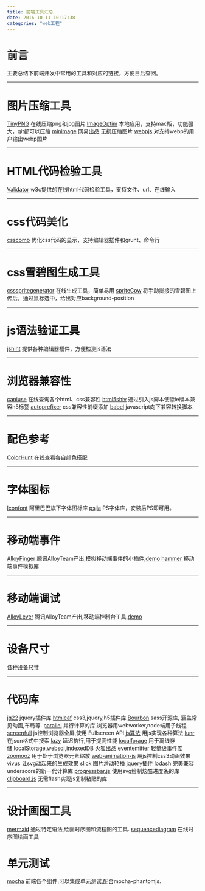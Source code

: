 ```yaml
---
title: 前端工具汇总
date: 2016-10-11 10:17:38
categories: "web工程"
---
```


# **前言**

主要总结下前端开发中常用的工具和对应的链接，方便日后查阅。

---

# **图片压缩工具**
[TinyPNG](https://tinypng.com/) 在线压缩png和jpg图片
[ImageOptim](https://imageoptim.com/mac) 本地应用，支持mac版，功能强大，git都可以压缩
[minimage](https://github.com/NetEaseWD/minimage) 网易出品,无损压缩图片
[webpjs](http://webpjs.appspot.com/) 对支持webp的用户输出webp图片

---

# **HTML代码检验工具**
[Validator](https://validator.w3.org/) w3c提供的在线html代码检验工具，支持文件、url、在线输入

---


# **css代码美化**
[csscomb](http://csscomb.com/) 优化css代码的显示，支持编辑器插件和grunt、命令行

---

# **css雪碧图生成工具**
[cssspritegenerator](http://spritegen.website-performance.org/) 在线生成工具，简单易用
[spriteCow](http://www.spritecow.com/) 将手动拼接的雪碧图上传后，通过鼠标选中，给出对应background-position

---


# **js语法验证工具**

[jshint](http://jshint.com/) 提供各种编辑器插件，方便检测js语法


---


# **浏览器兼容性**
[caniuse](http://caniuse.com/) 在线查询各个html、css兼容性
[html5shiv](https://github.com/aFarkas/html5shiv) 通过引入js脚本使低ie版本兼容h5标签
[autoprefixer](https://github.com/postcss/autoprefixer) css兼容性前缀添加
[babel](https://github.com/babel/babel) javascript向下兼容转换脚本

---

# **配色参考**
[ColorHunt](http://colorhunt.co/) 在线查看各自颜色搭配

---

# **字体图标**

[Iconfont](http://www.iconfont.cn/plus/home/index) 阿里巴巴旗下字体图标库
[psjia](http://www.psjia.com/pssc/fontxz/list_18_3.html) PS字体库，安装后PS即可用。

---

# **移动端事件**
[AlloyFinger](https://github.com/AlloyTeam/AlloyFinger) 腾讯AlloyTeam产出,模拟移动端事件的小插件,[demo](/demo/pagesDemo/m_alloyfinger.html)
[hammer](http://hammerjs.github.io/) 移动端事件模拟库

---
# **移动端调试**
[AlloyLever](https://github.com/AlloyTeam/AlloyLever) 腾讯AlloyTeam产出,移动端控制台工具,[demo](/demo/pagesDemo/m_alloyfinger.html)

---

# **设备尺寸**
[各种设备尺寸](https://material.io/devices/)      

---
# **代码库**
[jq22](http://www.jq22.com/) jquery插件库
[htmleaf](http://www.htmleaf.com/css3/) css3,jquery,h5插件库
[Bourbon](http://bourbon.io/) sass开源库, 涵盖常见动画,布局等.
[parallel](https://github.com/parallel-js/parallel.js) 并行计算的库,浏览器用webworker,node端用子线程
[screenfull](https://github.com/sindresorhus/screenfull.js) js控制浏览器全屏,使用 Fullscreen API
[js算法](https://github.com/mgechev/javascript-algorithms) 用js实现各种算法
[lunr](https://github.com/olivernn/lunr.js) 在json格式中搜索
[lazy](https://github.com/dtao/lazy.js) 延迟执行,用于提高性能
[localforage](https://github.com/localForage/localForage) 用于离线存储,localStorage,websql,indexedDB 火狐出品
[eventemitter](https://github.com/Olical/EventEmitter) 轻量级事件库
[zoomooz](https://github.com/jaukia/zoomooz) 用于处于浏览器元素缩放
[web-animation-js](https://github.com/web-animations/web-animations-js) 用js控制css3动画效果
[vivus](https://github.com/maxwellito/vivus) 让svg动起来的生成效果
[slick](https://github.com/kenwheeler/slick) 图片滑动轮播 jquery插件
[lodash](https://lodash.com/) 完美兼容underscore的新一代计算库
[progressbar.js](https://kimmobrunfeldt.github.io/progressbar.js/) 使用svg绘制炫酷进度条的库
[clipboard.js](https://github.com/zenorocha/clipboard.js) 无需flash实现js复制粘贴的库

---
# **设计画图工具**
[mermaid](https://github.com/knsv/mermaid) 通过特定语法,绘画时序图和流程图的工具.
[sequencediagram](http://sequencediagram.org/index.html?initialData=FABwhgTgLglgxjcA7KACAgqSsHLQIS2nkTBVQGEidTyARYdAWgD58AuGJAMwHtgwcWADcwUAKapC+VhU49+gkWMlUKrFnXl8BQmKImoG+ADxMmcrjoAm4pfpWVGZphyv9b9g5OlmtcMAAbQIAjQQBrYE89byNdZUNCdBMXNwUouxjHQnBiXDICahI8OK9HY1Ytd3iHRIyyiTBuCQgpYDpK7UUswwYAZ3A4cXqeyTogA) 在线时序图绘画工具


# **单元测试**
[mocha](http://mochajs.org/) 前端各个组件,可以集成单元测试,配合mocha-phantomjs.
